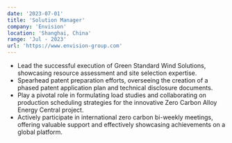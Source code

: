 ```yaml
---
date: '2023-07-01'
title: 'Solution Manager'
company: 'Envision'
location: 'Shanghai, China'
range: 'Jul - 2023'
url: 'https://www.envision-group.com'
---
```


- Lead the successful execution of Green Standard Wind Solutions, showcasing resource assessment and site selection expertise.
- Spearhead patent preparation efforts, overseeing the creation of a phased patent application plan and technical disclosure documents.
- Play a pivotal role in formulating load studies and collaborating on production scheduling strategies for the innovative Zero Carbon Alloy Energy Central project.
- Actively participate in international zero carbon bi-weekly meetings, offering valuable support and effectively showcasing achievements on a global platform.
